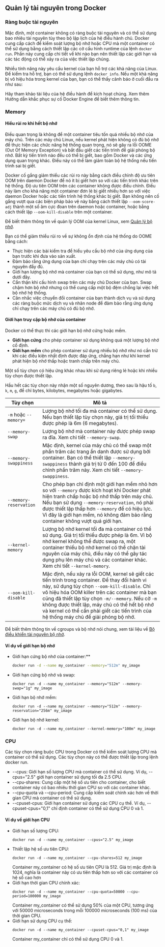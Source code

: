 ## Quản lý tài nguyên trong Docker

### Ràng buộc tài nguyên

Mặc định, một container không có ràng buộc tài nguyên và có thể sử dụng bao nhiêu tài nguyên tùy theo bộ lập lịch của hệ điều hành chủ. Docker cung cấp cách để kiểm soát lượng bộ nhớ hoặc CPU mà một container có thể sử dụng bằng cách thiết lập các cờ cấu hình runtime của lệnh `docker run`. Phần này cung cấp chi tiết về khi nào bạn nên thiết lập các giới hạn và các tác động có thể xảy ra của việc thiết lập chúng.

Nhiều tính năng này yêu cầu kernel của bạn hỗ trợ các khả năng của Linux. Để kiểm tra hỗ trợ, bạn có thể sử dụng lệnh `docker info`. Nếu một khả năng bị vô hiệu hóa trong kernel của bạn, bạn có thể thấy cảnh báo ở cuối đầu ra như sau:

Hãy tham khảo tài liệu của hệ điều hành để kích hoạt chúng. Xem thêm Hướng dẫn khắc phục sự cố Docker Engine để biết thêm thông tin.

### Memory

#### Hiểu rủi ro khi hết bộ nhớ

Điều quan trọng là không để một container tiêu tốn quá nhiều bộ nhớ của máy chủ. Trên các máy chủ Linux, nếu kernel phát hiện không có đủ bộ nhớ để thực hiện các chức năng hệ thống quan trọng, nó sẽ gây ra lỗi OOME (Out Of Memory Exception) và bắt đầu giết các tiến trình để giải phóng bộ nhớ. Bất kỳ tiến trình nào đều có thể bị giết, bao gồm Docker và các ứng dụng quan trọng khác. Điều này có thể làm giảm toàn bộ hệ thống nếu tiến trình sai bị giết.

Docker cố gắng giảm thiểu các rủi ro này bằng cách điều chỉnh độ ưu tiên OOM trên daemon Docker để nó ít bị giết hơn so với các tiến trình khác trên hệ thống. Độ ưu tiên OOM trên các container không được điều chỉnh. Điều này làm cho khả năng một container đơn lẻ bị giết nhiều hơn so với việc daemon Docker hoặc các tiến trình hệ thống khác bị giết. Bạn không nên cố gắng vượt qua các biện pháp bảo vệ này bằng cách thiết lập `--oom-score-adj` thành một số âm cực đoan trên daemon hoặc container, hoặc bằng cách thiết lập `--oom-kill-disable` trên một container.

Để biết thêm thông tin về quản lý OOM của kernel Linux, xem [Quản lý bộ nhớ](https://www.kernel.org/doc/html/latest/admin-guide/mm/oom-kill.html).

Bạn có thể giảm thiểu rủi ro về sự không ổn định của hệ thống do OOME bằng cách:

- Thực hiện các bài kiểm tra để hiểu yêu cầu bộ nhớ của ứng dụng của bạn trước khi đưa vào sản xuất.
- Đảm bảo rằng ứng dụng của bạn chỉ chạy trên các máy chủ có tài nguyên đầy đủ.
- Giới hạn lượng bộ nhớ mà container của bạn có thể sử dụng, như mô tả dưới đây.
- Cẩn thận khi cấu hình swap trên các máy chủ Docker của bạn. Swap chậm hơn bộ nhớ nhưng có thể cung cấp một bộ đệm chống lại việc hết bộ nhớ hệ thống.
- Cân nhắc việc chuyển đổi container của bạn thành dịch vụ và sử dụng các ràng buộc mức dịch vụ và nhãn node để đảm bảo rằng ứng dụng chỉ chạy trên các máy chủ có đủ bộ nhớ.

#### Giới hạn truy cập bộ nhớ của container

Docker có thể thực thi các giới hạn bộ nhớ cứng hoặc mềm.

- **Giới hạn cứng** cho phép container sử dụng không quá một lượng bộ nhớ cố định.
- **Giới hạn mềm** cho phép container sử dụng nhiều bộ nhớ như nó cần trừ khi các điều kiện nhất định được đáp ứng, chẳng hạn như khi kernel phát hiện bộ nhớ thấp hoặc tranh chấp trên máy chủ.

Một số tùy chọn có hiệu ứng khác nhau khi sử dụng riêng lẻ hoặc khi nhiều tùy chọn được thiết lập.

Hầu hết các tùy chọn này nhận một số nguyên dương, theo sau là hậu tố `b`, `k`, `m`, `g`, để chỉ bytes, kilobytes, megabytes hoặc gigabytes.

| Tùy chọn                   | Mô tả                                                                                                            |
|----------------------------|------------------------------------------------------------------------------------------------------------------|
| `-m` hoặc `--memory=`      | Lượng bộ nhớ tối đa mà container có thể sử dụng. Nếu bạn thiết lập tùy chọn này, giá trị tối thiểu được phép là 6m (6 megabytes). |
| `--memory-swap`            | Lượng bộ nhớ mà container này được phép swap ra đĩa. Xem chi tiết `--memory-swap`.                              |
| `--memory-swappiness`      | Mặc định, kernel của máy chủ có thể swap một phần trăm các trang ẩn danh được sử dụng bởi container. Bạn có thể thiết lập `--memory-swappiness` thành giá trị từ 0 đến 100 để điều chỉnh phần trăm này. Xem chi tiết `--memory-swappiness`. |
| `--memory-reservation`     | Cho phép bạn chỉ định một giới hạn mềm nhỏ hơn so với `--memory` được kích hoạt khi Docker phát hiện tranh chấp hoặc bộ nhớ thấp trên máy chủ. Nếu bạn sử dụng `--memory-reservation`, nó phải được thiết lập thấp hơn `--memory` để có hiệu lực. Vì đây là giới hạn mềm, nó không đảm bảo rằng container không vượt quá giới hạn. |
| `--kernel-memory`          | Lượng bộ nhớ kernel tối đa mà container có thể sử dụng. Giá trị tối thiểu được phép là 6m. Vì bộ nhớ kernel không thể được swap ra, một container thiếu bộ nhớ kernel có thể chặn tài nguyên của máy chủ, điều này có thể gây tác dụng phụ lên máy chủ và các container khác. Xem chi tiết `--kernel-memory`. |
| `--oom-kill-disable`       | Mặc định, nếu xảy ra lỗi OOM, kernel sẽ giết các tiến trình trong container. Để thay đổi hành vi này, sử dụng tùy chọn `--oom-kill-disable`. Chỉ vô hiệu hóa OOM killer trên các container mà bạn cũng đã thiết lập tùy chọn `-m/--memory`. Nếu cờ `-m` không được thiết lập, máy chủ có thể hết bộ nhớ và kernel có thể cần phải giết các tiến trình của hệ thống máy chủ để giải phóng bộ nhớ. |

Để biết thêm thông tin về cgroups và bộ nhớ nói chung, xem tài liệu về [Bộ điều khiển tài nguyên bộ nhớ](https://www.kernel.org/doc/html/latest/admin-guide/cgroup-v2.html#memory-controller).

#### Ví dụ về giới hạn bộ nhớ
- Giới hạn cứng bộ nhớ của container:**

    ```bash
    docker run -d --name my_container --memory="512m" my_image
    ```
- Giới hạn cứng bộ nhớ và swap:
  ```
  docker run -d --name my_container --memory="512m" --memory-swap="1g" my_image
  ```
- Giới hạn bộ nhớ mềm:
  ```
  docker run -d --name my_container --memory="512m" --memory-reservation="256m" my_image
  ```
- Giới hạn bộ nhớ kernel:
  ```
  docker run -d --name my_container --kernel-memory="100m" my_image
  ```
### CPU
Các tùy chọn ràng buộc CPU trong Docker có thể kiểm soát lượng CPU mà container có thể sử dụng. Các tùy chọn này có thể được thiết lập trong lệnh docker run.

- --cpus: Giới hạn số lượng CPU mà container có thể sử dụng. Ví dụ, --cpus="2.5" giới hạn container sử dụng tối đa 2.5 CPU.
- --cpu-shares: Cung cấp một hệ số ưu tiên cho container, cho biết container này có bao nhiêu thời gian CPU so với các container khác.
- --cpu-quota và --cpu-period: Cung cấp kiểm soát chính xác hơn về thời gian CPU mà container có thể sử dụng.
- --cpuset-cpus: Giới hạn container sử dụng các CPU cụ thể. Ví dụ, --cpuset-cpus="0,1" chỉ định container có thể sử dụng CPU 0 và 1.

#### Ví dụ về giới hạn CPU
- Giới hạn số lượng CPU:
  ```
  docker run -d --name my_container --cpus="2.5" my_image
  ```
- Thiết lập hệ số ưu tiên CPU:
  ```
  docker run -d --name my_container --cpu-shares=512 my_image
  ```
  Container my_container có hệ số ưu tiên CPU là 512. Giá trị mặc định là 1024, nghĩa là container này có ưu tiên thấp hơn so với các container có hệ số cao hơn
- Giới hạn thời gian CPU chính xác:
  ```
  docker run -d --name my_container --cpu-quota=50000 --cpu-period=100000 my_image
  ```
  Container my_container có thể sử dụng 50% của một CPU, tương ứng với 50000 microseconds trong mỗi 100000 microseconds (100 ms) của thời gian CPU.
- Giới hạn sử dụng CPU cụ thể:
  ```
  docker run -d --name my_container --cpuset-cpus="0,1" my_image
  ```
  Container my_container chỉ có thể sử dụng CPU 0 và 1.
